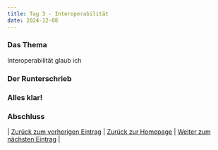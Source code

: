 ```yaml
---
title: Tag 3 - Interoperabilität
date: 2024-12-08
---
```


### Das Thema

Interoperabilität glaub ich

### Der Runterschrieb

### Alles klar!

### Abschluss

| [Zurück zum vorherigen Eintrag](https://piaspios.github.io/datenformate/2024/11/14/tag2.html) | [Zurück zur Homepage](https://piaspios.github.io/datenformate/) | [Weiter zum nächsten Eintrag](URL) |
